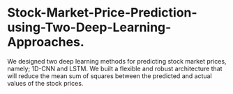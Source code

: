 # Stock-Market-Price-Prediction-using-Two-Deep-Learning-Approaches.
We designed two deep learning methods for predicting stock market prices, namely; 1D-CNN and LSTM. We built a flexible and robust architecture that will reduce the mean sum of squares between the predicted and actual values of the stock prices.

